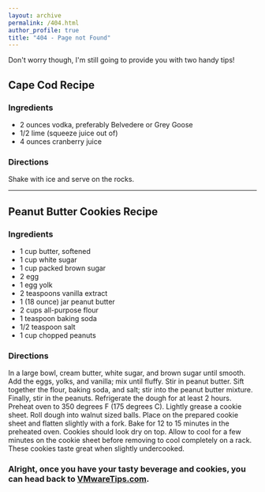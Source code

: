 ```yaml
---
layout: archive
permalink: /404.html
author_profile: true
title: "404 - Page not Found"
---
```


Don't worry though, I'm still going to provide you with two handy tips!

## Cape Cod Recipe

### Ingredients
  * 2 ounces vodka, preferably Belvedere or Grey Goose
  * 1/2 lime (squeeze juice out of)
  * 4 ounces cranberry juice

### Directions
Shake with ice and serve on the rocks.

---

## Peanut Butter Cookies Recipe

### Ingredients
  * 1 cup butter, softened
  * 1 cup white sugar
  * 1 cup packed brown sugar
  * 2 egg
  * 1 egg yolk
  * 2 teaspoons vanilla extract
  * 1 (18 ounce) jar peanut butter
  * 2 cups all-purpose flour
  * 1 teaspoon baking soda
  * 1/2 teaspoon salt
  * 1 cup chopped peanuts

### Directions
In a large bowl, cream butter, white sugar, and brown sugar until smooth. Add the eggs, yolks, and vanilla; mix until fluffy. Stir in peanut butter. Sift together the flour, baking soda, and salt; stir into the peanut butter mixture. Finally, stir in the peanuts. Refrigerate the dough for at least 2 hours.
Preheat oven to 350 degrees F (175 degrees C). Lightly grease a cookie sheet.
Roll dough into walnut sized balls. Place on the prepared cookie sheet and flatten slightly with a fork. Bake for 12 to 15 minutes in the preheated oven. Cookies should look dry on top. Allow to cool for a few minutes on the cookie sheet before removing to cool completely on a rack. These cookies taste great when slightly undercooked.

### Alright, once you have your tasty beverage and cookies, you can head back to [VMwareTips.com](/).
